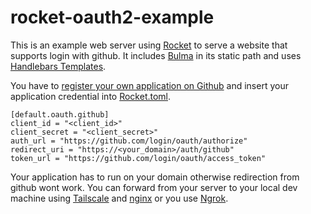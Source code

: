 # rocket-oauth2-example

This is an example web server using [Rocket](https://rocket.rs/) to serve a website that supports login with github.
It includes [Bulma](https://bulma.io/) in its static path and uses [Handlebars Templates](https://handlebarsjs.com/).

You have
to [register your own application on Github](https://docs.github.com/en/apps/oauth-apps/building-oauth-apps/creating-an-oauth-app)
and insert your application credential into [Rocket.toml](Rocket.toml).

    [default.oauth.github]
    client_id = "<client_id>"
    client_secret = "<client_secret>"
    auth_url = "https://github.com/login/oauth/authorize"
    redirect_uri = "https://<your_domain>/auth/github"
    token_url = "https://github.com/login/oauth/access_token"

Your application has to run on your domain otherwise redirection from github wont work.
You can forward from your server to your local dev machine using [Tailscale](https://tailscale.com/)
and [nginx](https://nginx.org/en/) or you use [Ngrok](https://ngrok.com/).